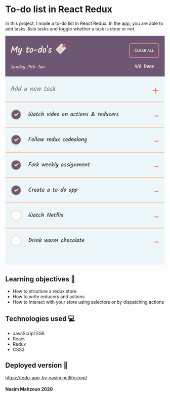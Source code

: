 # To-do list in React Redux

In this project, I made a to-do list in React Redux. In the app, you are able to add tasks, lists tasks and toggle whether a task is done or not. 


![Alt Screenshot](https://github.com/Nasimmhn/project-todos/blob/master/to-do-app.png?raw=true "Screenshot" )

## Learning objectives 🧠

* How to structure a redux store
* How to write reducers and actions
* How to interact with your store using selectors or by dispatching actions

## Technologies used 💻

* JavaScript ES6
* React
* Redux
* CSS3

## Deployed version 🎯


https://todo-app-by-nasim.netlify.com/



#### Nasim Mahzoun 2020
